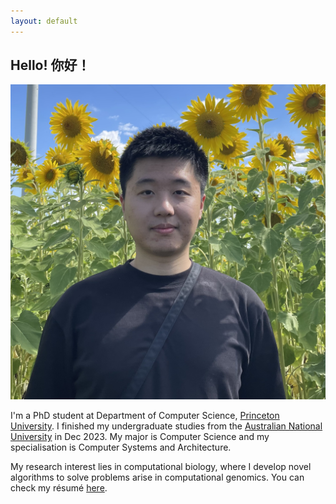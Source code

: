 ```yaml
---
layout: default
---
```


## Hello! 你好！

<img class="profile-picture" src="files/selfies.jpg">

I'm a PhD student at Department of Computer Science, [Princeton University](https://www.princeton.edu). I finished my undergraduate studies from the [Australian National University](https://www.anu.edu.au) in Dec 2023. My major is Computer Science and my specialisation is Computer Systems and Architecture.

My research interest lies in computational biology, where I develop novel algorithms to solve problems arise in computational genomics. You can check my résumé [here](files/Runpeng_Luo_Curriculum_Vitae.pdf).

